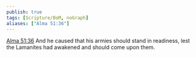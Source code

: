 ```yaml
---
publish: true
tags: [Scripture/BoM, noGraph]
aliases: ["Alma 51:36"]
---
```

[Alma 51:36](https://churchofjesuschrist.org/study/scriptures/bofm/alma/51?lang=eng&id=p36#p36) And he caused that his armies should stand in readiness, lest the Lamanites had awakened and should come upon them.

